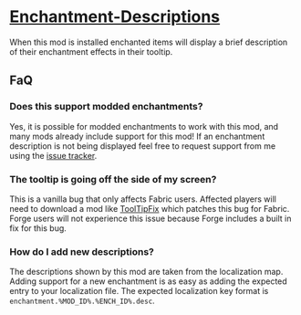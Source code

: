# [Enchantment-Descriptions](https://minecraft.curseforge.com/projects/enchantment-descriptions)

When this mod is installed enchanted items will display a brief description of their enchantment effects in their
tooltip.

## FaQ

### Does this support modded enchantments?

Yes, it is possible for modded enchantments to work with this mod, and many mods already include support for this mod!
If an enchantment description is not being displayed feel free to request support from me using
the [issue tracker](https://github.com/Darkhax-Minecraft/Enchantment-Descriptions/issues).

### The tooltip is going off the side of my screen?

This is a vanilla bug that only affects Fabric users. Affected players will need to download a mod
like [ToolTipFix](https://www.curseforge.com/minecraft/mc-mods/tooltipfix) which patches this bug for Fabric. Forge
users will not experience this issue because Forge includes a built in fix for this bug.

### How do I add new descriptions?

The descriptions shown by this mod are taken from the localization map. Adding support for a new enchantment is as easy
as adding the expected entry to your localization file. The expected localization key format
is `enchantment.%MOD_ID%.%ENCH_ID%.desc`.